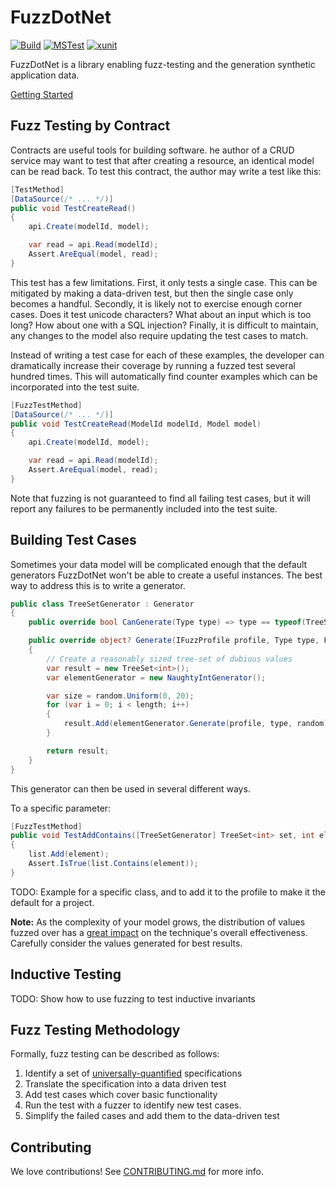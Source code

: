 # FuzzDotNet

[![Build](https://github.com/pensono/FuzzDotNet/workflows/Build/badge.svg?branch=master)](https://github.com/pensono/FuzzDotNet/actions?query=workflow%3A"Build") [![MSTest](https://img.shields.io/nuget/v/FuzzDotNet.MSTest.svg?label=MSTest)](https://www.nuget.org/packages/FuzzDotNet.MSTest) [![xunit](https://img.shields.io/nuget/v/FuzzDotNet.Xunit.svg?label=xunit)](https://www.nuget.org/packages/FuzzDotNet.Xunit)

FuzzDotNet is a library enabling fuzz-testing and the generation synthetic application data.

[Getting Started](./docs/Getting%20Started.md)

## Fuzz Testing by Contract

Contracts are useful tools for building software. he author of a CRUD service may want to test that after creating a resource, an identical model can be read back. To test this contract, the author may write a test like this:

```csharp
[TestMethod]
[DataSource(/* ... */)]
public void TestCreateRead()
{
    api.Create(modelId, model);

    var read = api.Read(modelId);
    Assert.AreEqual(model, read);
}
```

This test has a few limitations. First, it only tests a single case. This can be mitigated by making a data-driven test, but then the single case only becomes a handful. Secondly, it is likely not to exercise enough corner cases. Does it test unicode characters? What about an input which is too long? How about one with a SQL injection? Finally, it is difficult to maintain, any changes to the model also require updating the test cases to match.

Instead of writing a test case for each of these examples, the developer can dramatically increase their coverage by running a fuzzed test several hundred times. This will automatically find counter examples which can be incorporated into the test suite.

```csharp
[FuzzTestMethod]
[DataSource(/* ... */)]
public void TestCreateRead(ModelId modelId, Model model)
{
    api.Create(modelId, model);

    var read = api.Read(modelId);
    Assert.AreEqual(model, read);
}
```

Note that fuzzing is not guaranteed to find all failing test cases, but it will report any failures to be permanently included into the test suite.

## Building Test Cases

Sometimes your data model will be complicated enough that the default generators FuzzDotNet won't be able to create a useful instances. The best way to address this is to write a generator.

```csharp
public class TreeSetGenerator : Generator
{
    public override bool CanGenerate(Type type) => type == typeof(TreeSet<int>);

    public override object? Generate(IFuzzProfile profile, Type type, FuzzRandom random)
    {
        // Create a reasonably sized tree-set of dubious values
        var result = new TreeSet<int>();
        var elementGenerator = new NaughtyIntGenerator();

        var size = random.Uniform(0, 20);
        for (var i = 0; i < length; i++)
        {
            result.Add(elementGenerator.Generate(profile, type, random));
        }

        return result;
    }
}
```

This generator can then be used in several different ways.

To a specific parameter:

```csharp
[FuzzTestMethod]
public void TestAddContains([TreeSetGenerator] TreeSet<int> set, int element) 
{
    list.Add(element);
    Assert.IsTrue(list.Contains(element));
}
```

TODO: Example for a specific class, and to add it to the profile to make it the default for a project.

**Note:** As the complexity of your model grows, the distribution of values fuzzed over has a [great impact][1] on the technique's overall effectiveness. Carefully consider the values generated for best results.

[1]: http://homepages.inf.ed.ac.uk/hleather/publications/2018_deepfuzzing_issta.pdf

## Inductive Testing

TODO: Show how to use fuzzing to test inductive invariants

## Fuzz Testing Methodology

Formally, fuzz testing can be described as follows:

1. Identify a set of [universally-quantified](https://en.wikipedia.org/wiki/Universal_quantification) specifications
1. Translate the specification into a data driven test
1. Add test cases which cover basic functionality
1. Run the test with a fuzzer to identify new test cases.
1. Simplify the failed cases and add them to the data-driven test

## Contributing

We love contributions! See [CONTRIBUTING.md](./CONTRIBUTING.md) for more info.